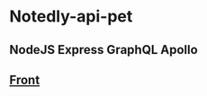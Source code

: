 # Notedly-api-pet
 
 ## NodeJS Express GraphQL Apollo

 ## [Front](https://github.com/Lor1ann/notedly-web)
